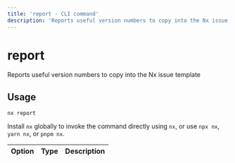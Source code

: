 ```yaml
---
title: 'report - CLI command'
description: 'Reports useful version numbers to copy into the Nx issue template'
---
```


# report

Reports useful version numbers to copy into the Nx issue template

## Usage

```shell
nx report
```

Install `nx` globally to invoke the command directly using `nx`, or use `npx nx`, `yarn nx`, or `pnpm nx`.

| Option | Type | Description |
| ------ | ---- | ----------- |
